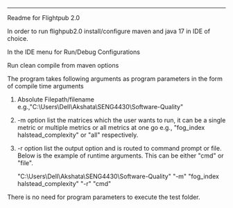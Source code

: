 -----------------------------------
Readme for Flightpub 2.0

In order to run flighpub2.0 install/configure maven and java 17 in IDE of choice.

In the IDE menu for Run/Debug Configurations

Run clean compile from maven options

The program takes following arguments as program parameters in the form of compile time arguments

1) Absolute Filepath/filename e.g.,"C:\Users\Dell\Akshata\SENG4430\Software-Quality"

2) -m option list the matrices which the user wants to run, it can be a single metric or multiple metrics or all metrics at one go e.g., "fog_index halstead_complexity" or "all" respectively.

3) -r option list the output option and is routed to command prompt or file. Below is the example of runtime arguments. This can be either "cmd" or "file".

   "C:\Users\Dell\Akshata\SENG4430\Software-Quality" "-m" "fog_index halstead_complexity" "-r" "cmd"

There is no need for program parameters to execute the test folder.
